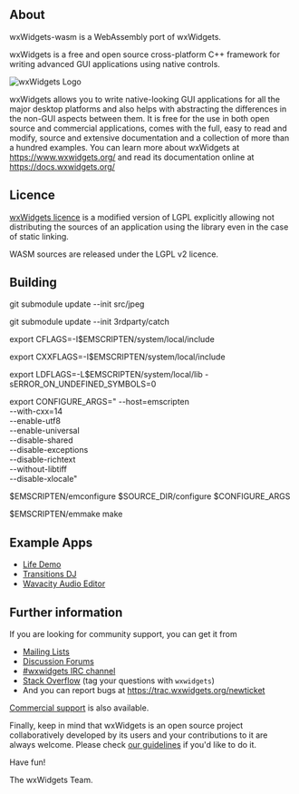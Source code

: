 About
-----

wxWidgets-wasm is a WebAssembly port of wxWidgets.

wxWidgets is a free and open source cross-platform C++ framework
for writing advanced GUI applications using native controls.

![wxWidgets Logo](https://www.wxwidgets.org/assets/img/header-logo.png)

wxWidgets allows you to write native-looking GUI applications for
all the major desktop platforms and also helps with abstracting
the differences in the non-GUI aspects between them. It is free
for the use in both open source and commercial applications, comes
with the full, easy to read and modify, source and extensive
documentation and a collection of more than a hundred examples.
You can learn more about wxWidgets at https://www.wxwidgets.org/
and read its documentation online at https://docs.wxwidgets.org/


Licence
-------

[wxWidgets licence](https://github.com/wxWidgets/wxWidgets/blob/master/docs/licence.txt)
is a modified version of LGPL explicitly allowing not distributing the sources
of an application using the library even in the case of static linking.

WASM sources are released under the LGPL v2 licence.


Building
--------

git submodule update --init src/jpeg

git submodule update --init 3rdparty/catch

export CFLAGS=-I$EMSCRIPTEN/system/local/include

export CXXFLAGS=-I$EMSCRIPTEN/system/local/include

export LDFLAGS=-L$EMSCRIPTEN/system/local/lib -sERROR_ON_UNDEFINED_SYMBOLS=0

export CONFIGURE_ARGS="
  --host=emscripten \
  --with-cxx=14 \
  --enable-utf8 \
  --enable-universal \
  --disable-shared \
  --disable-exceptions \
  --disable-richtext \
  --without-libtiff \
  --disable-xlocale"

$EMSCRIPTEN/emconfigure $SOURCE_DIR/configure $CONFIGURE_ARGS

$EMSCRIPTEN/emmake make


Example Apps
------------

- [Life Demo](https://life.dj.app/)
- [Transitions DJ](https://dj.app/)
- [Wavacity Audio Editor](https://wavacity.com/)


Further information
-------------------

If you are looking for community support, you can get it from

- [Mailing Lists](https://www.wxwidgets.org/support/mailing-lists/)
- [Discussion Forums](https://forums.wxwidgets.org/)
- [#wxwidgets IRC channel](https://www.wxwidgets.org/support/irc/)
- [Stack Overflow](https://stackoverflow.com/questions/tagged/wxwidgets)
  (tag your questions with `wxwidgets`)
- And you can report bugs at https://trac.wxwidgets.org/newticket

[Commercial support](https://www.wxwidgets.org/support/commercial/) is also
available.

Finally, keep in mind that wxWidgets is an open source project collaboratively
developed by its users and your contributions to it are always welcome. Please
check [our guidelines](.github/CONTRIBUTING.md) if you'd like to do it.


Have fun!

The wxWidgets Team.

